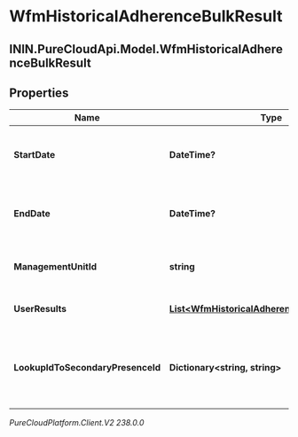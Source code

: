 # WfmHistoricalAdherenceBulkResult

## ININ.PureCloudApi.Model.WfmHistoricalAdherenceBulkResult

## Properties

|Name | Type | Description | Notes|
|------------ | ------------- | ------------- | -------------|
| **StartDate** | **DateTime?** | Beginning of the date range for this result in ISO-8601 format | [optional] |
| **EndDate** | **DateTime?** | End of the date range for this result in ISO-8601 format | [optional] |
| **ManagementUnitId** | **string** | The ID of the management unit for this result | [optional] |
| **UserResults** | [**List&lt;WfmHistoricalAdherenceBulkUserResult&gt;**](WfmHistoricalAdherenceBulkUserResult) | The individual results for each user | [optional] |
| **LookupIdToSecondaryPresenceId** | **Dictionary&lt;string, string&gt;** | Map of secondary presence lookup ID to corresponding secondary presence ID | [optional] |



_PureCloudPlatform.Client.V2 238.0.0_
